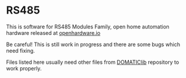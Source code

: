 # RS485

This is software for RS485 Modules Family, open home automation hardware released at [openhardware.io](https://www.openhardware.io/user/2098#view=projects)

Be careful! This is still work in progress and there are some bugs which need fixing.

Files listed here usually need other files from [DOMATIClib](https://github.com/feanor-anglin/DOMATIClib) repository to work properly.

